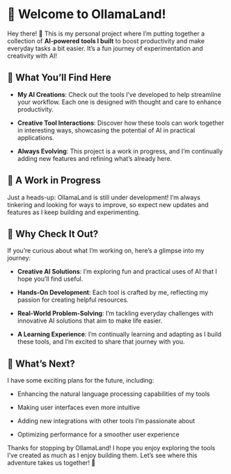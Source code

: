 # 🚀 Welcome to OllamaLand!

Hey there! 👋 This is my personal project where I’m putting together a collection of **AI-powered tools I built** to boost productivity and make everyday tasks a bit easier. It’s a fun journey of experimentation and creativity with AI!

## 🌟 What You’ll Find Here

- **My AI Creations**: Check out the tools I’ve developed to help streamline your workflow. Each one is designed with thought and care to enhance productivity.

- **Creative Tool Interactions**: Discover how these tools can work together in interesting ways, showcasing the potential of AI in practical applications.

- **Always Evolving**: This project is a work in progress, and I’m continually adding new features and refining what’s already here.

## 🚧 A Work in Progress

Just a heads-up: OllamaLand is still under development! I’m always tinkering and looking for ways to improve, so expect new updates and features as I keep building and experimenting.

## 👀 Why Check It Out?

If you’re curious about what I’m working on, here’s a glimpse into my journey:

- **Creative AI Solutions**: I’m exploring fun and practical uses of AI that I hope you’ll find useful.

- **Hands-On Development**: Each tool is crafted by me, reflecting my passion for creating helpful resources.

- **Real-World Problem-Solving**: I’m tackling everyday challenges with innovative AI solutions that aim to make life easier.

- **A Learning Experience**: I’m continually learning and adapting as I build these tools, and I’m excited to share that journey with you.

## 🔮 What’s Next?

I have some exciting plans for the future, including:

- Enhancing the natural language processing capabilities of my tools

- Making user interfaces even more intuitive

- Adding new integrations with other tools I’m passionate about

- Optimizing performance for a smoother user experience

Thanks for stopping by OllamaLand! I hope you enjoy exploring the tools I’ve created as much as I enjoy building them. Let’s see where this adventure takes us together! 🚀

